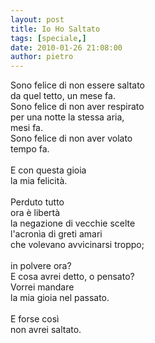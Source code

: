 ```yaml
---
layout: post
title: Io Ho Saltato
tags: [speciale,]
date: 2010-01-26 21:08:00
author: pietro
---
```

Sono felice di non essere saltato<br/>da quel tetto, un mese fa.<br/>Sono felice di non aver respirato<br/>per una notte la stessa aria,<br/>mesi fa.<br/>Sono felice di non aver volato<br/>tempo fa.<br/><br/>E con questa gioia<br/>la mia felicità.<br/><br/>Perduto tutto<br/>ora è libertà<br/>la negazione di vecchie scelte<br/>l'acronìa di greti amari<br/>che volevano avvicinarsi troppo;<br/><br/>in polvere ora?<br/>E cosa avrei detto, o pensato?<br/>Vorrei mandare<br/>la mia gioia nel passato.<br/><br/>E forse così<br/>non avrei saltato.
